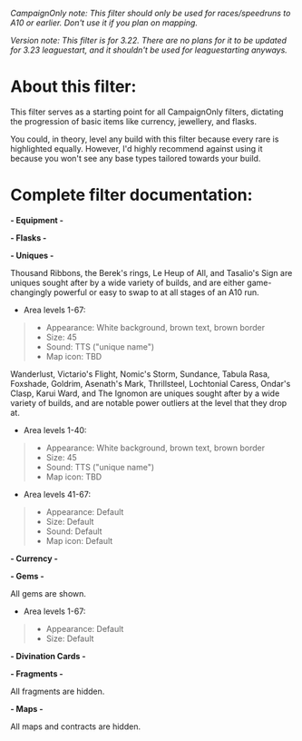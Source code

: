 *CampaignOnly note: This filter should only be used for races/speedruns to A10 or earlier. Don't use it if you plan on mapping.*

*Version note: This filter is for 3.22. There are no plans for it to be updated for 3.23 leaguestart, and it shouldn't be used for leaguestarting anyways.*

# About this filter:

This filter serves as a starting point for all CampaignOnly filters, dictating the progression of basic items like currency, jewellery, and flasks.

You could, in theory, level any build with this filter because every rare is highlighted equally. However, I'd highly recommend against using it because you won't see any base types tailored towards your build.

# Complete filter documentation:

**- Equipment -**

**- Flasks -**

**- Uniques -**

Thousand Ribbons, the Berek's rings, Le Heup of All, and Tasalio's Sign are uniques sought after by a wide variety of builds, and are either game-changingly powerful or easy to swap to at all stages of an A10 run.
- Area levels 1-67:
> - Appearance: White background, brown text, brown border
> - Size: 45
> - Sound: TTS ("unique name")
> - Map icon: TBD 

Wanderlust, Victario's Flight, Nomic's Storm, Sundance, Tabula Rasa, Foxshade, Goldrim, Asenath's Mark, Thrillsteel, Lochtonial Caress, Ondar's Clasp, Karui Ward, and The Ignomon are uniques sought after by a wide variety of builds, and are notable power outliers at the level that they drop at.
- Area levels 1-40:
> - Appearance: White background, brown text, brown border
> - Size: 45
> - Sound: TTS ("unique name")
> - Map icon: TBD 
- Area levels 41-67:
> - Appearance: Default
> - Size: Default
> - Sound: Default
> - Map icon: Default 

**- Currency -**

**- Gems -**

All gems are shown.
- Area levels 1-67:
> - Appearance: Default 
> - Size: Default

**- Divination Cards -**

**- Fragments -**

All fragments are hidden.

**- Maps -**

All maps and contracts are hidden.